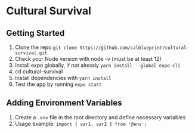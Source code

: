 # Cultural Survival

## Getting Started
1. Clone the repo `git clone https://github.com/calblueprint/cultural-survival.git`
2. Check your Node version with node -v (must be at least 12)
3. Install expo globally, if not already `yarn install --global expo-cli`
4. cd cultural-survival
5. Install dependencies with `yarn install`
6. Test the app by running `expo start`

## Adding Environment Variables

1. Create a `.env` file in the root directory and define necessary variables
2. Usage example: `import { var1, var2 } from '@env';`

